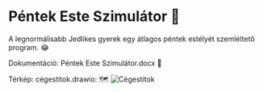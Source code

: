 # Péntek Este Szimulátor 📆
A legnormálisabb Jedlikes gyerek egy átlagos péntek estélyét szemléltető program. 😂

Dokumentáció: Péntek Este Szimulátor.docx 📰

Térkép: cégestitok.drawio: 🗺️
![Cégestitok](https://github.com/Oliverpartequattro/pentekesteszimulator/assets/90604012/5f95d661-2e90-491c-bd30-16efa2d291d2)
